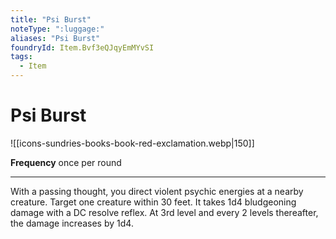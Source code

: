 ```yaml
---
title: "Psi Burst"
noteType: ":luggage:"
aliases: "Psi Burst"
foundryId: Item.Bvf3eQJqyEmMYvSI
tags:
  - Item
---
```


# Psi Burst
![[icons-sundries-books-book-red-exclamation.webp|150]]

**Frequency** once per round

* * *

With a passing thought, you direct violent psychic energies at a nearby creature. Target one creature within 30 feet. It takes 1d4 bludgeoning damage with a DC resolve reflex. At 3rd level and every 2 levels thereafter, the damage increases by 1d4.
